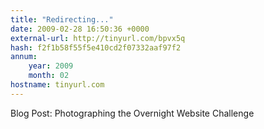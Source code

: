 ```yaml
---
title: "Redirecting..."
date: 2009-02-28 16:50:36 +0000
external-url: http://tinyurl.com/bpvx5q
hash: f2f1b58f55f5e410cd2f07332aaf97f2
annum:
    year: 2009
    month: 02
hostname: tinyurl.com
---
```


Blog Post: Photographing the Overnight Website Challenge 
